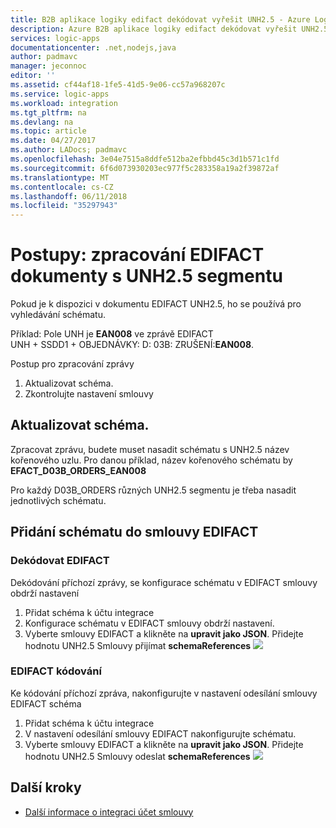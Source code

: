 ```yaml
---
title: B2B aplikace logiky edifact dekódovat vyřešit UNH2.5 - Azure Logic Apps | Microsoft Docs
description: Azure B2B aplikace logiky edifact dekódovat vyřešit UNH2.5
services: logic-apps
documentationcenter: .net,nodejs,java
author: padmavc
manager: jeconnoc
editor: ''
ms.assetid: cf44af18-1fe5-41d5-9e06-cc57a968207c
ms.service: logic-apps
ms.workload: integration
ms.tgt_pltfrm: na
ms.devlang: na
ms.topic: article
ms.date: 04/27/2017
ms.author: LADocs; padmavc
ms.openlocfilehash: 3e04e7515a8ddfe512ba2efbbd45c3d1b571c1fd
ms.sourcegitcommit: 6f6d073930203ec977f5c283358a19a2f39872af
ms.translationtype: MT
ms.contentlocale: cs-CZ
ms.lasthandoff: 06/11/2018
ms.locfileid: "35297943"
---
```

# <a name="how-to-handle-edifact-documents-having-unh25-segment"></a>Postupy: zpracování EDIFACT dokumenty s UNH2.5 segmentu
Pokud je k dispozici v dokumentu EDIFACT UNH2.5, ho se používá pro vyhledávání schématu. 

Příklad: Pole UNH je **EAN008** ve zprávě EDIFACT  
UNH + SSDD1 + OBJEDNÁVKY: D: 03B: ZRUŠENÍ:**EAN008**.  

Postup pro zpracování zprávy 
1. Aktualizovat schéma.
2. Zkontrolujte nastavení smlouvy  

## <a name="update-the-schema"></a>Aktualizovat schéma.
Zpracovat zprávu, budete muset nasadit schématu s UNH2.5 název kořenového uzlu.  Pro danou příklad, název kořenového schématu by **EFACT_D03B_ORDERS_EAN008**  

Pro každý D03B_ORDERS různých UNH2.5 segmentu je třeba nasadit jednotlivých schématu.  

## <a name="add-schema-to-the-edifact-agreement"></a>Přidání schématu do smlouvy EDIFACT
### <a name="edifact-decode"></a>Dekódovat EDIFACT
Dekódování příchozí zprávy, se konfigurace schématu v EDIFACT smlouvy obdrží nastavení
1. Přidat schéma k účtu integrace    
2. Konfigurace schématu v EDIFACT smlouvy obdrží nastavení. 
3. Vyberte smlouvy EDIFACT a klikněte na **upravit jako JSON**.  Přidejte hodnotu UNH2.5 Smlouvy přijímat **schemaReferences**
![](./media/logic-apps-enterprise-integration-edifact_inputfile_unh2.5/image1.png)

### <a name="edifact-encode"></a>EDIFACT kódování
Ke kódování příchozí zpráva, nakonfigurujte v nastavení odesílání smlouvy EDIFACT schéma
1. Přidat schéma k účtu integrace    
2. V nastavení odesílání smlouvy EDIFACT nakonfigurujte schématu. 
3. Vyberte smlouvy EDIFACT a klikněte na **upravit jako JSON**.  Přidejte hodnotu UNH2.5 Smlouvy odeslat **schemaReferences**
![](./media/logic-apps-enterprise-integration-edifact_inputfile_unh2.5/image2.png)

## <a name="next-steps"></a>Další kroky
* [Další informace o integraci účet smlouvy](../logic-apps/logic-apps-enterprise-integration-agreements.md "Další informace o integraci smlouvy enterprise")  